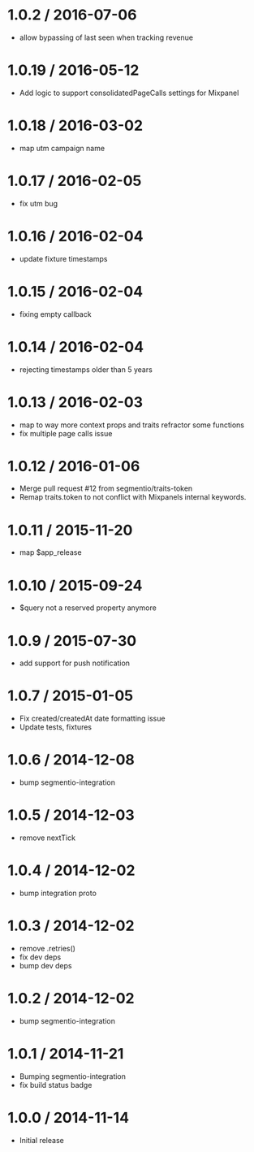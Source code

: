 
1.0.2 / 2016-07-06
==================

  * allow bypassing of last seen when tracking revenue

1.0.19 / 2016-05-12
===================

  * Add logic to support consolidatedPageCalls settings for Mixpanel

1.0.18 / 2016-03-02
===================

  * map utm campaign name

1.0.17 / 2016-02-05
===================

  * fix utm bug

1.0.16 / 2016-02-04
===================

  * update fixture timestamps

1.0.15 / 2016-02-04
===================

  * fixing empty callback

1.0.14 / 2016-02-04
===================

  * rejecting timestamps older than 5 years

1.0.13 / 2016-02-03
===================

  * map to way more context props and traits refractor some functions
  * fix multiple page calls issue

1.0.12 / 2016-01-06
===================

  * Merge pull request #12 from segmentio/traits-token
  * Remap traits.token to not conflict with Mixpanels internal keywords.

1.0.11 / 2015-11-20
===================

  * map $app_release

1.0.10 / 2015-09-24
===================

  * $query not a reserved property anymore

1.0.9 / 2015-07-30
==================

  * add support for push notification

1.0.7 / 2015-01-05
==================

  * Fix created/createdAt date formatting issue
  * Update tests, fixtures

1.0.6 / 2014-12-08
==================

 * bump segmentio-integration

1.0.5 / 2014-12-03
==================

  * remove nextTick

1.0.4 / 2014-12-02
==================

 * bump integration proto

1.0.3 / 2014-12-02
==================

 * remove .retries()
 * fix dev deps
 * bump dev deps

1.0.2 / 2014-12-02
==================

 * bump segmentio-integration

1.0.1 / 2014-11-21
==================

 * Bumping segmentio-integration
 * fix build status badge

1.0.0 / 2014-11-14
==================

  * Initial release
